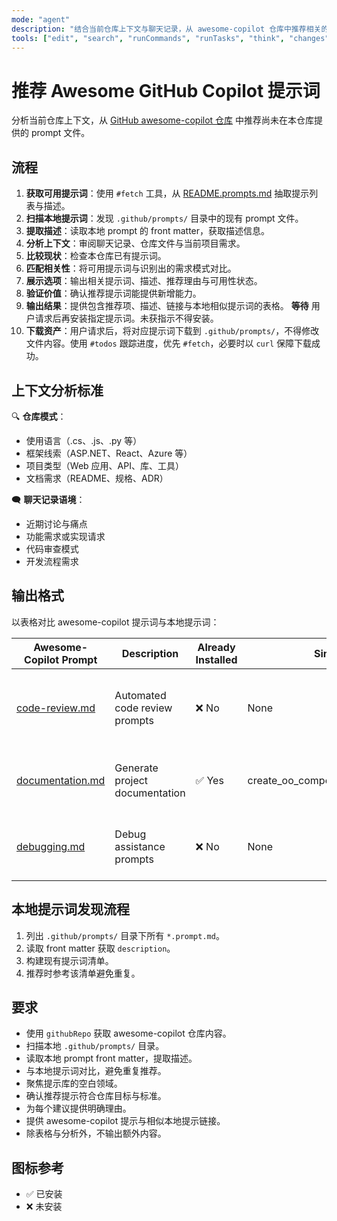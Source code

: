 ```yaml
---
mode: "agent"
description: "结合当前仓库上下文与聊天记录，从 awesome-copilot 仓库中推荐相关的 GitHub Copilot 提示词，并避免与本仓库现有提示重复。"
tools: ["edit", "search", "runCommands", "runTasks", "think", "changes", "testFailure", "openSimpleBrowser", "fetch", "githubRepo", "todos", "search"]
---
```

# 推荐 Awesome GitHub Copilot 提示词

分析当前仓库上下文，从 [GitHub awesome-copilot 仓库](https://github.com/github/awesome-copilot/blob/main/README.prompts.md) 中推荐尚未在本仓库提供的 prompt 文件。

## 流程

1. **获取可用提示词**：使用 `#fetch` 工具，从 [README.prompts.md](https://github.com/github/awesome-copilot/blob/main/README.prompts.md) 抽取提示列表与描述。
2. **扫描本地提示词**：发现 `.github/prompts/` 目录中的现有 prompt 文件。
3. **提取描述**：读取本地 prompt 的 front matter，获取描述信息。
4. **分析上下文**：审阅聊天记录、仓库文件与当前项目需求。
5. **比较现状**：检查本仓库已有提示词。
6. **匹配相关性**：将可用提示词与识别出的需求模式对比。
7. **展示选项**：输出相关提示词、描述、推荐理由与可用性状态。
8. **验证价值**：确认推荐提示词能提供新增能力。
9. **输出结果**：提供包含推荐项、描述、链接与本地相似提示词的表格。
   **等待** 用户请求后再安装指定提示词。未获指示不得安装。
10. **下载资产**：用户请求后，将对应提示词下载到 `.github/prompts/`，不得修改文件内容。使用 `#todos` 跟踪进度，优先 `#fetch`，必要时以 `curl` 保障下载成功。

## 上下文分析标准

🔍 **仓库模式**：
- 使用语言（.cs、.js、.py 等）
- 框架线索（ASP.NET、React、Azure 等）
- 项目类型（Web 应用、API、库、工具）
- 文档需求（README、规格、ADR）

🗨️ **聊天记录语境**：
- 近期讨论与痛点
- 功能需求或实现请求
- 代码审查模式
- 开发流程需求

## 输出格式

以表格对比 awesome-copilot 提示词与本地提示词：

| Awesome-Copilot Prompt | Description | Already Installed | Similar Local Prompt | Suggestion Rationale |
|-------------------------|-------------|-------------------|---------------------|---------------------|
| [code-review.md](https://github.com/github/awesome-copilot/blob/main/prompts/code-review.md) | Automated code review prompts | ❌ No | None | Would enhance development workflow with standardized code review processes |
| [documentation.md](https://github.com/github/awesome-copilot/blob/main/prompts/documentation.md) | Generate project documentation | ✅ Yes | create_oo_component_documentation.prompt.md | Already covered by existing documentation prompts |
| [debugging.md](https://github.com/github/awesome-copilot/blob/main/prompts/debugging.md) | Debug assistance prompts | ❌ No | None | Could improve troubleshooting efficiency for development team |

## 本地提示词发现流程

1. 列出 `.github/prompts/` 目录下所有 `*.prompt.md`。
2. 读取 front matter 获取 `description`。
3. 构建现有提示词清单。
4. 推荐时参考该清单避免重复。

## 要求

- 使用 `githubRepo` 获取 awesome-copilot 仓库内容。
- 扫描本地 `.github/prompts/` 目录。
- 读取本地 prompt front matter，提取描述。
- 与本地提示词对比，避免重复推荐。
- 聚焦提示库的空白领域。
- 确认推荐提示符合仓库目标与标准。
- 为每个建议提供明确理由。
- 提供 awesome-copilot 提示与相似本地提示链接。
- 除表格与分析外，不输出额外内容。

## 图标参考

- ✅ 已安装
- ❌ 未安装

